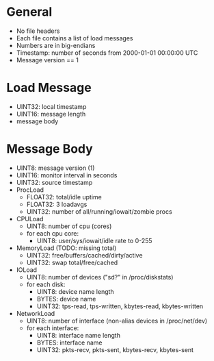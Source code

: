 # General #
* No file headers
* Each file contains a list of load messages
* Numbers are in big-endians
* Timestamp: number of seconds from 2000-01-01 00:00:00 UTC
* Message version == 1

# Load Message #
* UINT32: local timestamp
* UINT16: message length
* message body

# Message Body #
* UINT8: message version (1)
* UINT16: monitor interval in seconds
* UINT32: source timestamp
* ProcLoad
  + FLOAT32: total/idle uptime
  + FLOAT32: 3 loadavgs
  + UINT32: number of all/running/iowait/zombie procs
* CPULoad
  + UINT8: number of cpu (cores)
  + for each cpu core:
      - UINT8: user/sys/iowait/idle rate to 0-255
* MemoryLoad (TODO: missing total)
  + UINT32: free/buffers/cached/dirty/active
  + UINT32: swap total/free/cached
* IOLoad
  + UINT8: number of devices ("sd?" in /proc/diskstats)
  + for each disk:
      - UINT8: device name length
      - BYTES: device name
      - UINT32: tps-read, tps-written, kbytes-read, kbytes-written
* NetworkLoad
  + UINT8: number of interface (non-alias devices in /proc/net/dev)
  + for each interface:
      - UINT8: interface name length
      - BYTES: interface name
      - UINT32: pkts-recv, pkts-sent, kbytes-recv, kbytes-sent
